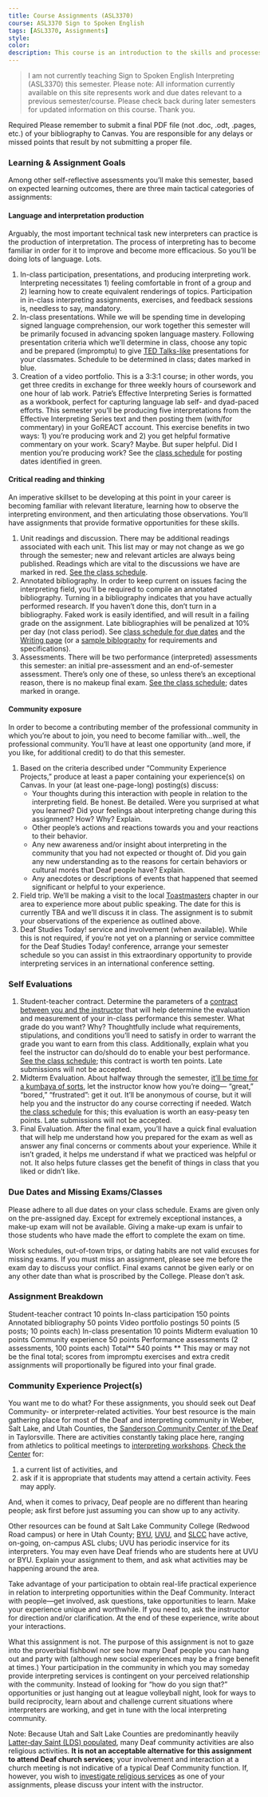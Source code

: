 ```yaml
---
title: Course Assignments (ASL3370)
course: ASL3370 Sign to Spoken English
tags: [ASL3370, Assignments]
style: 
color: 
description: This course is an introduction to the skills and processes required to produce conceptually accurate and linguistically appropriate spoken-language interpretations of ASL texts.
---
```


>I am not currently teaching Sign to Spoken English Interpreting (ASL3370) this semester. Please note: All information currently available on this site represents work and due dates relevant to a previous semester/course. Please check back during later semesters for updated information on this course. Thank you.

Required Please remember to submit a final PDF file (not .doc, .odt, .pages, etc.) of your bibliography to Canvas. You are responsible for any delays or missed points that result by not submitting a proper file.

### Learning & Assignment Goals
Among other self-reflective assessments you’ll make this semester, based on expected learning outcomes, there are three main tactical categories of assignments:

#### Language and interpretation production
Arguably, the most important technical task new interpreters can practice is the production of interpretation. The process of interpreting has to become familiar in order for it to improve and become more efficacious. So you’ll be doing lots of language. Lots.
1. In-class participation, presentations, and producing interpreting work. Interpreting necessitates 1) feeling comfortable in front of a group and 2) learning how to create equivalent renderings of topics. Participation in in-class interpreting assignments, exercises, and feedback sessions is, needless to say, mandatory.
2. In-class presentations. While we will be spending time in developing signed language comprehension, our work together this semester will be primarily focused in advancing spoken language mastery. Following presentation criteria which we’ll determine in class, choose any topic and be prepared (impromptu) to give [TED Talks-like](http://www.ted.com) presentations for your classmates. Schedule to be determined in class; dates marked in blue.
3. Creation of a video portfolio. This is a 3:3:1 course; in other words, you get three credits in exchange for three weekly hours of coursework and one hour of lab work. Patrie’s Effective Interpreting Series is formatted as a workbook, perfect for capturing language lab self- and dyad-paced efforts. This semester you’ll be producing five interpretations from the Effective Interpreting Series text and then posting them (with/for commentary) in your GoREACT account. This exercise benefits in two ways: 1) you’re producing work and 2) you get helpful formative commentary on your work. Scary? Maybe. But super helpful. Did I mention you’re producing work? See the [class schedule](http://) for posting dates identified in green.

#### Critical reading and thinking
An imperative skillset to be developing at this point in your career is becoming familiar with relevant literature, learning how to observe the interpreting environment, and then articulating those observations. You’ll have assignments that provide formative opportunities for these skills.
1. Unit readings and discussion. There may be additional readings associated with each unit. This list may or may not change as we go through the semester; new and relevant articles are always being published. Readings which are vital to the discussions we have are marked in red. [See the class schedule](http://).
2. Annotated bibliography. In order to keep current on issues facing the interpreting field, you’ll be required to compile an annotated bibliography. Turning in a bibliography indicates that you have actually performed research. If you haven’t done this, don’t turn in a bibliography. Faked work is easily identified, and will result in a failing grade on the assignment. Late bibliographies will be penalized at 10% per day (not class period). See [class schedule for due dates](http://) and the [Writing page](http://) (or a [sample biblography](http://) for requirements and specifications).
3. Assessments. There will be two performance (interpreted) assessments this semester: an initial pre-assessment and an end-of-semester assessment. There’s only one of these, so unless there’s an exceptional reason, there is no makeup final exam. [See the class schedule](http://); dates marked in orange.

#### Community exposure
In order to become a contributing member of the professional community in which you’re about to join, you need to become familiar with...well, the professional community. You’ll have at least one opportunity (and more, if you like, for additional credit) to do that this semester.
1. Based on the criteria described under “Community Experience Projects,” produce at least a paper containing your experience(s) on Canvas. In your (at least one-page-long) posting(s) discuss:
	* Your thoughts during this interaction with people in relation to the interpreting field. Be honest. Be detailed. Were you surprised at what you learned? Did your feelings about interpreting change during this assignment? How? Why? Explain.
	* Other people’s actions and reactions towards you and your reactions to their behavior.
	* Any new awareness and/or insight about interpreting in the community that you had not expected or thought of. Did you gain any new understanding as to the reasons for certain behaviors or cultural morés that Deaf people have? Explain.
	* Any anecdotes or descriptions of events that happened that seemed significant or helpful to your experience.
2. Field trip. We’ll be making a visit to the local [Toastmasters](http://) chapter in our area to experience more about public speaking. The date for this is currently TBA and we’ll discuss it in class. The assignment is to submit your observations of the experience as outlined above.
3. Deaf Studies Today! service and involvement (when available). While this is not required, if you’re not yet on a planning or service committee for the Deaf Studies Today! conference, arrange your semester schedule so you can assist in this extraordinary opportunity to provide interpreting services in an international conference setting.

### Self Evaluations
1. Student-teacher contract. Determine the parameters of a [contract between you and the instructor](http://) that will help determine the evaluation and measurement of your in-class performance this semester. What grade do you want? Why? Thoughtfully include what requirements, stipulations, and conditions you’ll need to satisfy in order to warrant the grade you want to earn from this class. Additionally, explain what you feel the instructor can do/should do to enable your best performance. [See the class schedule](http://); this contract is worth ten points. Late submissions will not be accepted.
2. Midterm Evaluation. About halfway through the semester, [it’ll be time for a kumbaya of sorts](http://), let the instructor know how you’re doing— “great,” “bored,” “frustrated”: get it out. It’ll be anonymous of course, but it will help you and the instructor do any course correcting if needed. Watch [the class schedule](http://) for this; this evaluation is worth an easy-peasy ten points. Late submissions will not be accepted.
3. Final Evaluation. After the final exam, you’ll have a quick final evaluation that will help me understand how you prepared for the exam as well as answer any final concerns or comments about your experience. While it isn’t graded, it helps me understand if what we practiced was helpful or not. It also helps future classes get the benefit of things in class that you liked or didn’t like.

### Due Dates and Missing Exams/Classes
Please adhere to all due dates on your class schedule. Exams are given only on the pre-assigned day. Except for extremely exceptional instances, a make-up exam will not be available. Giving a make-up exam is unfair to those students who have made the effort to complete the exam on time.

Work schedules, out-of-town trips, or dating habits are not valid excuses for missing exams. If you must miss an assignment, please see me before the exam day to discuss your conflict. Final exams cannot be given early or on any other date than what is proscribed by the College. Please don’t ask.

### Assignment Breakdown
Student-teacher contract	10 points
In-class participation	150 points
Annotated bibliography	50 points
Video portfolio postings	50 points
(5 posts; 10 points each)
In-class presentation	10 points
Midterm evaluation	10 points
Community experience	50 points
Performance assessments	(2 assessments, 100 points each)
Total**	540 points
** This may or may not be the final total; scores from impromptu exercises and extra credit assignments will proportionally be figured into your final grade.

### Community Experience Project(s)
You want me to do what? For these assignments, you should seek out Deaf Community- or interpreter-related activities. Your best resource is the main gathering place for most of the Deaf and interpreting community in Weber, Salt Lake, and Utah Counties, the [Sanderson Community Center of the Deaf](http://maps.google.com/maps?f=q&source=s_q&hl=en&geocode=&q=5709+South+1500+West,+Salt+Lake+City,+UT&sll=40.647788,-111.933888&sspn=0.355826,0.529404&ie=UTF8&hq=&hnear=5709+S+1500+W,+Salt+Lake+City,+Salt+Lake,+Utah+84123&ll=40.64758,-111.933882&spn=0.01112,0.016544&z=16) in Taylorsville. There are activities constantly taking place here, ranging from athletics to political meetings to [interpreting workshops](http://). [Check the Center](https://jobs.utah.gov/usor/dhh) for:

1. a current list of activities, and
2. ask if it is appropriate that students may attend a certain activity. Fees may apply.

And, when it comes to privacy, Deaf people are no different than hearing people; ask first before just assuming you can show up to any activity.

Other resources can be found at Salt Lake Community College (Redwood Road campus) or here in Utah County; [BYU](http://www.facebook.com/pages/BYU-ASL-CLUB/153072054600), [UVU](http://www.facebook.com/group.php?gid=86095565110&v=info), and [SLCC](http://www.slcc.edu/asl/asl-program/asl-club.aspx) have active, on-going, on-campus ASL clubs; UVU has periodic inservice for its interpreters. You may even have Deaf friends who are students here at UVU or BYU. Explain your assignment to them, and ask what activities may be happening around the area.

Take advantage of your participation to obtain real-life practical experience in relation to interpreting opportunities within the Deaf Community. Interact with people—get involved, ask questions, take opportunities to learn. Make your experience unique and worthwhile. If you need to, ask the instructor for direction and/or clarification. At the end of these experience, write about your interactions.

What this assignment is not. The purpose of this assignment is not to gaze into the proverbial fishbowl nor see how many Deaf people you can hang out and party with (although new social experiences may be a fringe benefit at times.) Your participation in the community in which you may someday provide interpreting services is contingent on your perceived relationship with the community. Instead of looking for “how do you sign that?” opportunities or just hanging out at league volleyball night, look for ways to build reciprocity, learn about and challenge current situations where interpreters are working, and get in tune with the local interpreting community.

Note: Because Utah and Salt Lake Counties are predominantly heavily [Latter-day Saint (LDS) populated](http://deaflds.org/na_ut_id.html), many Deaf community activities are also religious activities. **It is not an acceptable alternative for this assignment to attend Deaf church services**; your involvement and interaction at a church meeting is not indicative of a typical Deaf Community function. If, however, you wish to [investigate religious services](http://uad.org/utahresources/churches.htm) as one of your assignments, please discuss your intent with the instructor.